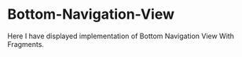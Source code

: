 # Bottom-Navigation-View
Here I have displayed implementation of Bottom Navigation View With Fragments. 

